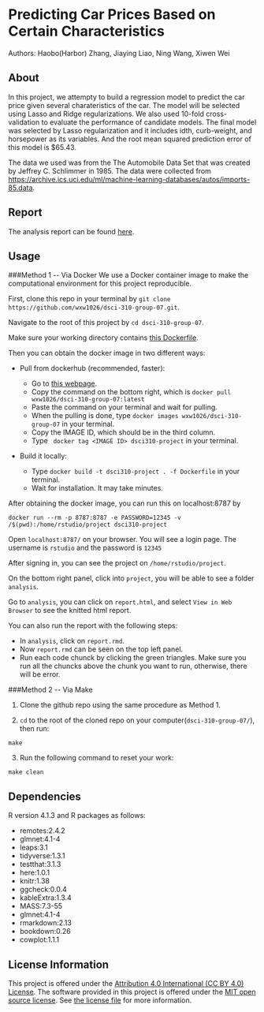 # Predicting Car Prices Based on Certain Characteristics

Authors: Haobo(Harbor) Zhang, Jiaying Liao, Ning Wang, Xiwen Wei

## About

In this project, we attempty to build a regression model to predict the car price given several charateristics of the car. The model will be selected using Lasso and Ridge regularizations. We also used 10-fold cross-validation to evaluate the performance of candidate models. The final model was selected by Lasso regularization and it includes idth, curb-weight, and horsepower as its variables. And the root mean squared prediction error of this model is $65.43.

The data we used was from the The Automobile Data Set that was created by Jeffrey C. Schlimmer in 1985. The data were collected from <https://archive.ics.uci.edu/ml/machine-learning-databases/autos/imports-85.data>.

## Report

The analysis report can be found [here](analysis/report.rmd).

## Usage

###Method 1 -- Via Docker
We use a Docker container image to make the computational environment for this project reproducible.

First, clone this repo in your terminal by `git clone https://github.com/wxw1026/dsci-310-group-07.git`.

Navigate to the root of this project by `cd dsci-310-group-07`.

Make sure your working directory contains [this Dockerfile](Dockerfile).

Then you can obtain the docker image in two different ways:

 * Pull from dockerhub (recommended, faster):
    * Go to [this webpage](https://hub.docker.com/r/wxw1026/dsci-310-group-07/tags).
    * Copy the command on the bottom right, which is `docker pull wxw1026/dsci-310-group-07:latest`
    * Paste the command on your terminal and wait for pulling.
    * When the pulling is done, type `docker images wxw1026/dsci-310-group-07` in your terminal.
    * Copy the IMAGE ID, which should be in the third column.
    * Type ` docker tag <IMAGE ID> dsci310-project` in your terminal.
  
 * Build it locally:
    * Type `docker build -t dsci310-project . -f Dockerfile` in your terminal.
    * Wait for installation. It may take minutes.

After obtaining the docker image, you can run this on localhost:8787 by
```
docker run --rm -p 8787:8787 -e PASSWORD=12345 -v /$(pwd):/home/rstudio/project dsci310-project
```

Open `localhost:8787/` on your browser. You will see a login page. The username is `rstudio` and the password is `12345`

After signing in, you can see the project on `/home/rstudio/project`.

On the bottom right panel, click into `project`, you will be able to see a folder `analysis`. 

Go to `analysis`, you can click on `report.html`, and select `View in Web Browser` to see the knitted html report. 

You can also run the report with the following steps:
 * In `analysis`, click on `report.rmd`. 
 * Now `report.rmd` can be seen on the top left panel. 
 * Run each code chunck by clicking the green triangles. Make sure you run all the chuncks above the chunk you want to run, otherwise, there will be error.

###Method 2 -- Via Make

1. Clone the github repo using the same procedure as Method 1. 

2. `cd` to the root of the cloned repo on your computer(`dsci-310-group-07/`), then run:

```
make
```

3. Run the following command to reset your work: 
```
make clean
```

## Dependencies

R version 4.1.3 and R packages as follows:
 * remotes:2.4.2
 * glmnet:4.1-4
 * leaps:3.1
 * tidyverse:1.3.1
 * testthat:3.1.3
 * here:1.0.1
 * knitr:1.38
 * ggcheck:0.0.4
 * kableExtra:1.3.4
 * MASS:7.3-55
 * glmnet:4.1-4
 * rmarkdown:2.13
 * bookdown:0.26
 * cowplot:1.1.1
    

## License Information

This project is offered under 
the [Attribution 4.0 International (CC BY 4.0) License](https://creativecommons.org/licenses/by/4.0/).
The software provided in this project is offered under the [MIT open source license](https://opensource.org/licenses/MIT). See [the license file](LICENSE.md) for more information. 
